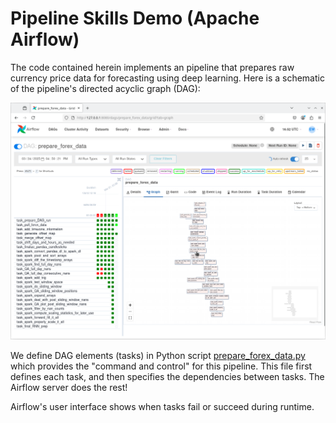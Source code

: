 # Pipeline Skills Demo (Apache Airflow)

The code contained herein implements an pipeline that prepares raw currency price data for forecasting using deep learning. Here is a schematic of the pipeline's directed acyclic graph (DAG):

!["airflow-screenshot"](Airflow-Screenshot.png)

We define DAG elements (tasks) in Python script [prepare_forex_data.py](prepare_forex_data.py) which provides the "command and control" for this pipeline. This file first defines each task, and then specifies the dependencies between tasks. The Airflow server does the rest!

Airflow's user interface shows when tasks fail or succeed during runtime.

